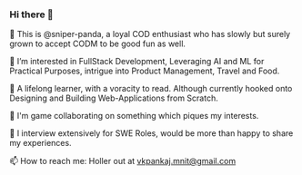 ### Hi there 👋

<!--
**sniper-panda/sniper-panda** is a ✨ _special_ ✨ repository because its `README.md` (this file) appears on your GitHub profile.

Here are some ideas to get you started:

- 🔭 I’m currently working on ...
- 🌱 I’m currently learning ...
- 👯 I’m looking to collaborate on ...
- 🤔 I’m looking for help with ...
- 💬 Ask me about ...
- 📫 How to reach me: ...
- 😄 Pronouns: ...
- ⚡ Fun fact: ...
-->

👋 This is @sniper-panda, a loyal COD enthusiast who has slowly 
but surely grown to accept CODM to be good fun as well.

👀 I’m interested in FullStack Development, Leveraging AI and ML
for Practical Purposes, intrigue into Product Management, Travel and Food.

🌱 A lifelong learner, with a voracity to read. Although currently 
hooked onto Designing and Building Web-Applications from Scratch.

👯 I'm game collaborating on something which piques my interests. 

💬 I interview extensively for SWE Roles, would be more than happy to share my experiences.

📫 How to reach me: Holler out at vkpankaj.mnit@gmail.com



